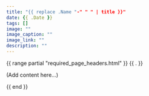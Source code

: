 ```yaml
---
title: "{{ replace .Name "-" " " | title }}"
date: {{ .Date }}
tags: []
image: ""
image_caption: ""
image_link: ""
description: ""
---
```


{{ range partial "required_page_headers.html" }}
{{ . }}

(Add content here...)

{{ end }}